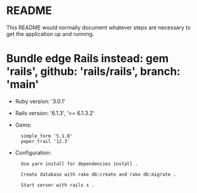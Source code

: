 # README

This README would normally document whatever steps are necessary to get the
application up and running.

# Bundle edge Rails instead: gem 'rails', github: 'rails/rails', branch: 'main'

* Ruby version: '3.0.1'

* Rails version: '6.1.3', '>= 6.1.3.2'

* Gems:

		simple_form '5.1.0'
		paper_trail '12.3'

* Configuration:

		Use yarn install for dependencies install .

		Create database with rake db:create and rake db:migrate .

		Start server with rails s .



